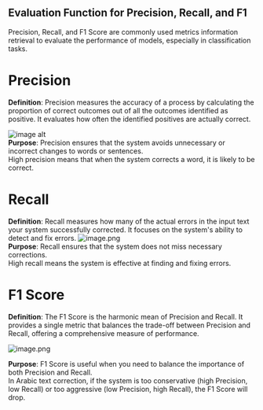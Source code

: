 ## Evaluation Function for Precision, Recall, and F1  
Precision, Recall, and F1 Score are commonly used metrics information retrieval to evaluate the performance of models, especially in classification tasks.  

# Precision
**Definition**: Precision measures the accuracy of a process by calculating the proportion of correct outcomes out of all the outcomes identified as positive. It evaluates how often the identified positives are actually correct.


![image alt](https://github.com/SL6I/Text-Correction/blob/b9782b0223ecc585a681c05df0b78988d7dab499/Precision.png)  
**Purpose**: Precision ensures that the system avoids unnecessary or incorrect changes to words or sentences.  
High precision means that when the system corrects a word, it is likely to be correct.

# Recall  
**Definition**: Recall measures how many of the actual errors in the input text your system successfully corrected. It focuses on the system's ability to detect and fix errors.
![image.png](https://github.com/SL6I/Text-Correction/blob/015b61f6e89d34e42fbf829873b08f6b31657a73/Recall.png)      
**Purpose**: Recall ensures that the system does not miss necessary corrections.  
High recall means the system is effective at finding and fixing errors.


# F1 Score  
**Definition**: The F1 Score is the harmonic mean of Precision and Recall. It provides a single metric that balances the trade-off between Precision and Recall, offering a comprehensive measure of performance.

![image.png](https://github.com/SL6I/Text-Correction/blob/654b4a3c0b54540b6912d513f162b77d658187af/F1%20Score.png)  

**Purpose**: F1 Score is useful when you need to balance the importance of both Precision and Recall.  
In Arabic text correction, if the system is too conservative (high Precision, low Recall) or too aggressive (low Precision, high Recall), the F1 Score will drop.  
